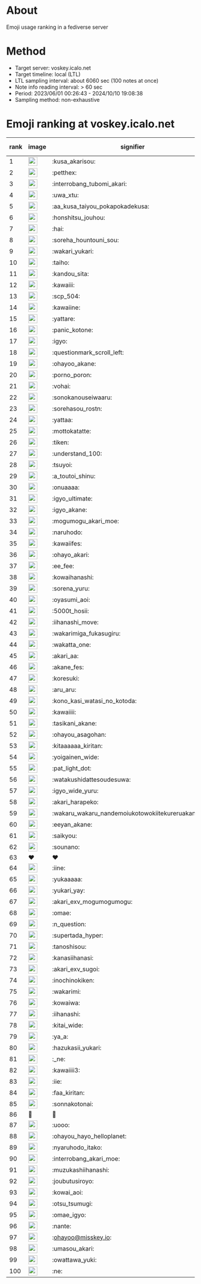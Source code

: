 # About
Emoji usage ranking in a fediverse server

# Method
- Target server: voskey.icalo.net
- Target timeline: local (LTL)
- LTL sampling interval: about 6060 sec (100 notes at once)
- Note info reading interval: > 60 sec
- Period: 2023/06/01 00:26:43 - 2024/10/10 19:08:38 
- Sampling method: non-exhaustive

# Emoji ranking at voskey.icalo.net

|rank|image|signifier|type|frequency score|
|----|----|----|----|----|
|1|<img height="24" src="https://voskey.icalo.net/emoji/kusa_akarisou.webp">|:kusa_akarisou:|custom|32826|
|2|<img height="24" src="https://voskey.icalo.net/emoji/petthex.webp">|:petthex:|custom|25142|
|3|<img height="24" src="https://voskey.icalo.net/emoji/interrobang_tubomi_akari.webp">|:interrobang_tubomi_akari:|custom|13292|
|4|<img height="24" src="https://voskey.icalo.net/emoji/uwa_xtu.webp">|:uwa_xtu:|custom|12291|
|5|<img height="24" src="https://voskey.icalo.net/emoji/aa_kusa_taiyou_pokapokadekusa.webp">|:aa_kusa_taiyou_pokapokadekusa:|custom|10426|
|6|<img height="24" src="https://voskey.icalo.net/emoji/honshitsu_jouhou.webp">|:honshitsu_jouhou:|custom|9687|
|7|<img height="24" src="https://voskey.icalo.net/emoji/hai.webp">|:hai:|custom|8282|
|8|<img height="24" src="https://voskey.icalo.net/emoji/soreha_hountouni_sou.webp">|:soreha_hountouni_sou:|custom|7279|
|9|<img height="24" src="https://voskey.icalo.net/emoji/wakari_yukari.webp">|:wakari_yukari:|custom|7005|
|10|<img height="24" src="https://voskey.icalo.net/emoji/taiho.webp">|:taiho:|custom|6851|
|11|<img height="24" src="https://voskey.icalo.net/emoji/kandou_sita.webp">|:kandou_sita:|custom|6489|
|12|<img height="24" src="https://voskey.icalo.net/emoji/kawaiii.webp">|:kawaiii:|custom|6325|
|13|<img height="24" src="https://voskey.icalo.net/emoji/scp_504.webp">|:scp_504:|custom|5891|
|14|<img height="24" src="https://voskey.icalo.net/emoji/kawaiine.webp">|:kawaiine:|custom|5188|
|15|<img height="24" src="https://voskey.icalo.net/emoji/yattare.webp">|:yattare:|custom|4747|
|16|<img height="24" src="https://voskey.icalo.net/emoji/panic_kotone.webp">|:panic_kotone:|custom|4669|
|17|<img height="24" src="https://voskey.icalo.net/emoji/igyo.webp">|:igyo:|custom|4660|
|18|<img height="24" src="https://voskey.icalo.net/emoji/questionmark_scroll_left.webp">|:questionmark_scroll_left:|custom|4644|
|19|<img height="24" src="https://voskey.icalo.net/emoji/ohayoo_akane.webp">|:ohayoo_akane:|custom|4525|
|20|<img height="24" src="https://voskey.icalo.net/emoji/porno_poron.webp">|:porno_poron:|custom|4487|
|21|<img height="24" src="https://voskey.icalo.net/emoji/vohai.webp">|:vohai:|custom|4275|
|22|<img height="24" src="https://voskey.icalo.net/emoji/sonokanouseiwaaru.webp">|:sonokanouseiwaaru:|custom|4267|
|23|<img height="24" src="https://voskey.icalo.net/emoji/sorehasou_rostn.webp">|:sorehasou_rostn:|custom|4185|
|24|<img height="24" src="https://voskey.icalo.net/emoji/yattaa.webp">|:yattaa:|custom|3896|
|25|<img height="24" src="https://voskey.icalo.net/emoji/mottokatatte.webp">|:mottokatatte:|custom|3717|
|26|<img height="24" src="https://voskey.icalo.net/emoji/tiken.webp">|:tiken:|custom|3705|
|27|<img height="24" src="https://voskey.icalo.net/emoji/understand_100.webp">|:understand_100:|custom|3682|
|28|<img height="24" src="https://voskey.icalo.net/emoji/tsuyoi.webp">|:tsuyoi:|custom|3530|
|29|<img height="24" src="https://voskey.icalo.net/emoji/a_toutoi_shinu.webp">|:a_toutoi_shinu:|custom|3469|
|30|<img height="24" src="https://voskey.icalo.net/emoji/onuaaaa.webp">|:onuaaaa:|custom|3159|
|31|<img height="24" src="https://voskey.icalo.net/emoji/igyo_ultimate.webp">|:igyo_ultimate:|custom|3095|
|32|<img height="24" src="https://voskey.icalo.net/emoji/igyo_akane.webp">|:igyo_akane:|custom|3027|
|33|<img height="24" src="https://voskey.icalo.net/emoji/mogumogu_akari_moe.webp">|:mogumogu_akari_moe:|custom|2958|
|34|<img height="24" src="https://voskey.icalo.net/emoji/naruhodo.webp">|:naruhodo:|custom|2921|
|35|<img height="24" src="https://voskey.icalo.net/emoji/kawaiifes.webp">|:kawaiifes:|custom|2878|
|36|<img height="24" src="https://voskey.icalo.net/emoji/ohayo_akari.webp">|:ohayo_akari:|custom|2835|
|37|<img height="24" src="https://voskey.icalo.net/emoji/ee_fee.webp">|:ee_fee:|custom|2821|
|38|<img height="24" src="https://voskey.icalo.net/emoji/kowaihanashi.webp">|:kowaihanashi:|custom|2761|
|39|<img height="24" src="https://voskey.icalo.net/emoji/sorena_yuru.webp">|:sorena_yuru:|custom|2729|
|40|<img height="24" src="https://voskey.icalo.net/emoji/oyasumi_aoi.webp">|:oyasumi_aoi:|custom|2723|
|41|<img height="24" src="https://voskey.icalo.net/emoji/5000t_hosii.webp">|:5000t_hosii:|custom|2572|
|42|<img height="24" src="https://voskey.icalo.net/emoji/iihanashi_move.webp">|:iihanashi_move:|custom|2485|
|43|<img height="24" src="https://voskey.icalo.net/emoji/wakarimiga_fukasugiru.webp">|:wakarimiga_fukasugiru:|custom|2456|
|44|<img height="24" src="https://voskey.icalo.net/emoji/wakatta_one.webp">|:wakatta_one:|custom|2407|
|45|<img height="24" src="https://voskey.icalo.net/emoji/akari_aa.webp">|:akari_aa:|custom|2388|
|46|<img height="24" src="https://voskey.icalo.net/emoji/akane_fes.webp">|:akane_fes:|custom|2358|
|47|<img height="24" src="https://voskey.icalo.net/emoji/koresuki.webp">|:koresuki:|custom|2347|
|48|<img height="24" src="https://voskey.icalo.net/emoji/aru_aru.webp">|:aru_aru:|custom|2316|
|49|<img height="24" src="https://voskey.icalo.net/emoji/kono_kasi_watasi_no_kotoda.webp">|:kono_kasi_watasi_no_kotoda:|custom|2305|
|50|<img height="24" src="https://voskey.icalo.net/emoji/kawaiiii.webp">|:kawaiiii:|custom|2298|
|51|<img height="24" src="https://voskey.icalo.net/emoji/tasikani_akane.webp">|:tasikani_akane:|custom|2290|
|52|<img height="24" src="https://voskey.icalo.net/emoji/ohayou_asagohan.webp">|:ohayou_asagohan:|custom|2239|
|53|<img height="24" src="https://voskey.icalo.net/emoji/kitaaaaaa_kiritan.webp">|:kitaaaaaa_kiritan:|custom|2220|
|54|<img height="24" src="https://voskey.icalo.net/emoji/yoigainen_wide.webp">|:yoigainen_wide:|custom|2210|
|55|<img height="24" src="https://voskey.icalo.net/emoji/pat_light_dot.webp">|:pat_light_dot:|custom|2170|
|56|<img height="24" src="https://voskey.icalo.net/emoji/watakushidattesoudesuwa.webp">|:watakushidattesoudesuwa:|custom|2160|
|57|<img height="24" src="https://voskey.icalo.net/emoji/igyo_wide_yuru.webp">|:igyo_wide_yuru:|custom|2138|
|58|<img height="24" src="https://voskey.icalo.net/emoji/akari_harapeko.webp">|:akari_harapeko:|custom|2126|
|59|<img height="24" src="https://voskey.icalo.net/emoji/wakaru_wakaru_nandemoiukotowokiitekureruakanetyan.webp">|:wakaru_wakaru_nandemoiukotowokiitekureruakanetyan:|custom|2109|
|60|<img height="24" src="https://voskey.icalo.net/emoji/eeyan_akane.webp">|:eeyan_akane:|custom|2099|
|61|<img height="24" src="https://voskey.icalo.net/emoji/saikyou.webp">|:saikyou:|custom|2081|
|62|<img height="24" src="https://voskey.icalo.net/emoji/sounano.webp">|:sounano:|custom|2003|
|63|❤|❤|unicode|1950|
|64|<img height="24" src="https://voskey.icalo.net/emoji/iine.webp">|:iine:|custom|1911|
|65|<img height="24" src="https://voskey.icalo.net/emoji/yukaaaaa.webp">|:yukaaaaa:|custom|1883|
|66|<img height="24" src="https://voskey.icalo.net/emoji/yukari_yay.webp">|:yukari_yay:|custom|1849|
|67|<img height="24" src="https://voskey.icalo.net/emoji/akari_exv_mogumogumogu.webp">|:akari_exv_mogumogumogu:|custom|1818|
|68|<img height="24" src="https://voskey.icalo.net/emoji/omae.webp">|:omae:|custom|1791|
|69|<img height="24" src="https://voskey.icalo.net/emoji/n_question.webp">|:n_question:|custom|1774|
|70|<img height="24" src="https://voskey.icalo.net/emoji/supertada_hyper.webp">|:supertada_hyper:|custom|1736|
|71|<img height="24" src="https://voskey.icalo.net/emoji/tanoshisou.webp">|:tanoshisou:|custom|1732|
|72|<img height="24" src="https://voskey.icalo.net/emoji/kanasiihanasi.webp">|:kanasiihanasi:|custom|1729|
|73|<img height="24" src="https://voskey.icalo.net/emoji/akari_exv_sugoi.webp">|:akari_exv_sugoi:|custom|1653|
|74|<img height="24" src="https://voskey.icalo.net/emoji/inochinokiken.webp">|:inochinokiken:|custom|1650|
|75|<img height="24" src="https://voskey.icalo.net/emoji/wakarimi.webp">|:wakarimi:|custom|1648|
|76|<img height="24" src="https://voskey.icalo.net/emoji/kowaiwa.webp">|:kowaiwa:|custom|1619|
|77|<img height="24" src="https://voskey.icalo.net/emoji/iihanashi.webp">|:iihanashi:|custom|1582|
|78|<img height="24" src="https://voskey.icalo.net/emoji/kitai_wide.webp">|:kitai_wide:|custom|1571|
|79|<img height="24" src="https://voskey.icalo.net/emoji/ya_a.webp">|:ya_a:|custom|1563|
|80|<img height="24" src="https://voskey.icalo.net/emoji/hazukasii_yukari.webp">|:hazukasii_yukari:|custom|1540|
|81|<img height="24" src="https://voskey.icalo.net/emoji/_ne.webp">|:_ne:|custom|1520|
|82|<img height="24" src="https://voskey.icalo.net/emoji/kawaiiii3.webp">|:kawaiiii3:|custom|1487|
|83|<img height="24" src="https://voskey.icalo.net/emoji/iie.webp">|:iie:|custom|1485|
|84|<img height="24" src="https://voskey.icalo.net/emoji/faa_kiritan.webp">|:faa_kiritan:|custom|1470|
|85|<img height="24" src="https://voskey.icalo.net/emoji/sonnakotonai.webp">|:sonnakotonai:|custom|1461|
|86|🤔|🤔|unicode|1461|
|87|<img height="24" src="https://voskey.icalo.net/emoji/uooo.webp">|:uooo:|custom|1439|
|88|<img height="24" src="https://voskey.icalo.net/emoji/ohayou_hayo_helloplanet.webp">|:ohayou_hayo_helloplanet:|custom|1428|
|89|<img height="24" src="https://voskey.icalo.net/emoji/nyaruhodo_itako.webp">|:nyaruhodo_itako:|custom|1415|
|90|<img height="24" src="https://voskey.icalo.net/emoji/interrobang_akari_moe.webp">|:interrobang_akari_moe:|custom|1415|
|91|<img height="24" src="https://voskey.icalo.net/emoji/muzukashiihanashi.webp">|:muzukashiihanashi:|custom|1396|
|92|<img height="24" src="https://voskey.icalo.net/emoji/joubutusiroyo.webp">|:joubutusiroyo:|custom|1395|
|93|<img height="24" src="https://voskey.icalo.net/emoji/kowai_aoi.webp">|:kowai_aoi:|custom|1343|
|94|<img height="24" src="https://voskey.icalo.net/emoji/otsu_tsumugi.webp">|:otsu_tsumugi:|custom|1332|
|95|<img height="24" src="https://voskey.icalo.net/emoji/omae_igyo.webp">|:omae_igyo:|custom|1307|
|96|<img height="24" src="https://voskey.icalo.net/emoji/nante.webp">|:nante:|custom|1298|
|97|<img height="24" src="https://voskey.icalo.net/emoji/ohayoo.webp">|:ohayoo@misskey.io:|custom|1277|
|98|<img height="24" src="https://voskey.icalo.net/emoji/umasou_akari.webp">|:umasou_akari:|custom|1269|
|99|<img height="24" src="https://voskey.icalo.net/emoji/owattawa_yuki.webp">|:owattawa_yuki:|custom|1265|
|100|<img height="24" src="https://voskey.icalo.net/emoji/ne.webp">|:ne:|custom|1260|
